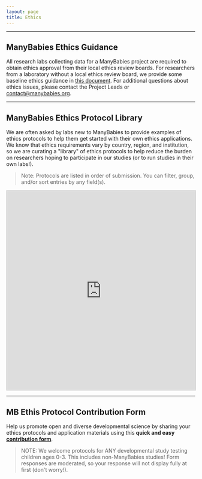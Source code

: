 ```yaml
---
layout: page
title: Ethics
---
```



***
## ManyBabies Ethics Guidance

All research labs collecting data for a ManyBabies project are required to obtain ethics approval from their local ethics review boards. For researchers from a laboratory without a local ethics review board, we provide some baseline ethics guidance in [this document](https://docs.google.com/document/d/e/2PACX-1vR2nv4Wy1soDS4cBBNy9QZOyewvvjP1ka1reBRhAIzcrNi0reJxgHuhGS7f7i2wE0ScQuppek8Al_21/pub). For additional questions about ethics issues, please contact the Project Leads or [contact@manybabies.org](mailto:contact@manybabies.org).

***
## ManyBabies Ethics Protocol Library

We are often asked by labs new to ManyBabies to provide examples of ethics protocols to help them get started with their own ethics applications. We know that ethics requirements vary by country, region, and institution, so we are curating a "library" of ethics protocols to help reduce the burden on researchers hoping to participate in our studies (or to run studies in their own labs!).   

> Note: Protocols are listed in order of submission. You can filter, group, and/or sort entries by any field(s).

<!-- iframe embed Ethics Protocol Library public view -->
<iframe class="airtable-embed" src="https://airtable.com/embed/appRoqMKzcK3NsXt4/shrMwJJbd1LNGj3mo?viewControls=on" frameborder="0" onmousewheel="" width="100%" height="533" style="background: transparent; border: 1px solid #ccc;"></iframe>

***
## MB Ethis Protocol Contribution Form

Help us promote open and diverse developmental science by sharing your ethics protocols and application materials using this **quick and easy [contribution form](https://docs.google.com/forms/d/e/1FAIpQLSf2gZ4_3Ft4odvTxeHjZLe5ak2ZqW8H55l5jjWZgS8FKFuRPA/viewform?usp=sf_link)**. 

> NOTE: We welcome protocols for ANY developmental study testing children ages 0-3. This includes non-ManyBabies studies! 
> Form responses are moderated, so your response will not display fully at first (don't worry!). 


